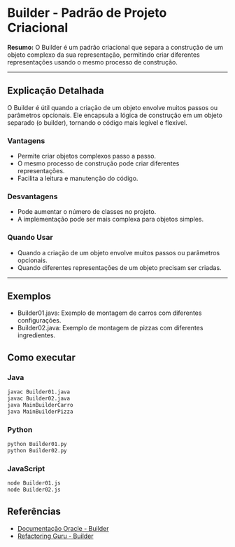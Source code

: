 # Builder - Padrão de Projeto Criacional

**Resumo:**
O Builder é um padrão criacional que separa a construção de um objeto complexo da sua representação, permitindo criar diferentes representações usando o mesmo processo de construção.

---

## Explicação Detalhada
O Builder é útil quando a criação de um objeto envolve muitos passos ou parâmetros opcionais. Ele encapsula a lógica de construção em um objeto separado (o builder), tornando o código mais legível e flexível.

### Vantagens
- Permite criar objetos complexos passo a passo.
- O mesmo processo de construção pode criar diferentes representações.
- Facilita a leitura e manutenção do código.

### Desvantagens
- Pode aumentar o número de classes no projeto.
- A implementação pode ser mais complexa para objetos simples.

### Quando Usar
- Quando a criação de um objeto envolve muitos passos ou parâmetros opcionais.
- Quando diferentes representações de um objeto precisam ser criadas.

---

## Exemplos
- Builder01.java: Exemplo de montagem de carros com diferentes configurações.
- Builder02.java: Exemplo de montagem de pizzas com diferentes ingredientes.

## Como executar

### Java
```bash
javac Builder01.java
javac Builder02.java
java MainBuilderCarro
java MainBuilderPizza
```

### Python
```bash
python Builder01.py
python Builder02.py
```

### JavaScript
```bash
node Builder01.js
node Builder02.js
```

## Referências
- [Documentação Oracle - Builder](https://docs.oracle.com/javase/tutorial/java/concepts/builder.html)
- [Refactoring Guru - Builder](https://refactoring.guru/pt-br/design-patterns/builder)
